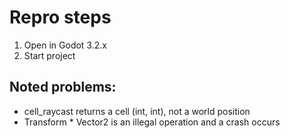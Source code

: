 # Repro steps

1. Open in Godot 3.2.x
2. Start project

## Noted problems:
- cell_raycast returns a cell (int, int), not a world position
- Transform * Vector2 is an illegal operation and a crash occurs